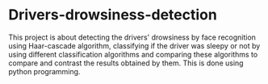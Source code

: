 # Drivers-drowsiness-detection

This project is about detecting the drivers' drowsiness by face recognition using Haar-cascade algorithm, classifying if the driver was sleepy or not by using different classification algorithms and comparing these algorithms to compare and contrast the results obtained by them. This is done using python programming.


